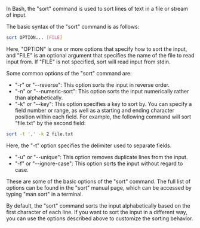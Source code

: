 In Bash, the "sort" command is used to sort lines of text in a file or stream of input.

The basic syntax of the "sort" command is as follows:

```bash
sort OPTION... [FILE]
```

Here, "OPTION" is one or more options that specify how to sort the input, and "FILE" is an optional argument that specifies the name of the file to read input from. If "FILE" is not specified, sort will read input from stdin.

Some common options of the "sort" command are:

-   "-r" or "--reverse": This option sorts the input in reverse order.
-   "-n" or "--numeric-sort": This option sorts the input numerically rather than alphabetically.
-   "-k" or "--key": This option specifies a key to sort by. You can specify a field number or range, as well as a starting and ending character position within each field. For example, the following command will sort "file.txt" by the second field:

```bash
sort -t ',' -k 2 file.txt
```


 Here, the "-t" option specifies the delimiter used to separate fields.

-   "-u" or "--unique": This option removes duplicate lines from the input.
-   "-f" or "--ignore-case": This option sorts the input without regard to case.

These are some of the basic options of the "sort" command. The full list of options can be found in the "sort" manual page, which can be accessed by typing "man sort" in a terminal.

By default, the "sort" command sorts the input alphabetically based on the first character of each line. If you want to sort the input in a different way, you can use the options described above to customize the sorting behavior.